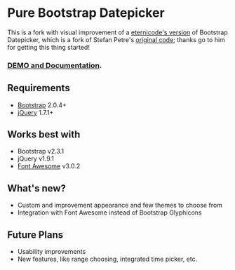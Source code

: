# Pure Bootstrap Datepicker

This is a fork with visual improvement of a [eternicode's version](http://github.com/eternicode/bootstrap-datepicker) of Bootstrap Datepicker, which is a fork of Stefan Petre's [original code](http://www.eyecon.ro/bootstrap-datepicker/);
thanks go to him for getting this thing started!

### [DEMO and Documentation](http://yhnavein.github.com/pure-bootstrap-datepicker/).

## Requirements

* [Bootstrap](http://twitter.github.com/bootstrap/) 2.0.4+
* [jQuery](http://jquery.com/) 1.7.1+

## Works best with

* Bootstrap v2.3.1
* jQuery v1.9.1
* [Font Awesome](http://fortawesome.github.com/Font-Awesome/) v3.0.2

## What's new?

* Custom and improvement appearance and few themes to choose from
* Integration with Font Awesome instead of Bootstrap Glyphicons

## Future Plans

* Usability improvements
* New features, like range choosing, integrated time picker, etc.